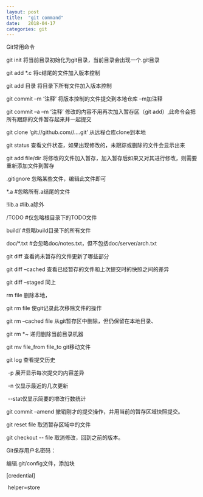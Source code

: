 ```yaml
---
layout: post
title:  "git command"
date:   2018-04-17
categories: git
---
```


Git常用命令

git init 将当前目录初始化为git目录，当前目录会出现一个.git目录

git add *.c                将c结尾的文件加入版本控制

git add 目录 将目录下所有文件加入版本控制

git commit –m ‘注释’ 将版本控制的文件提交到本地仓库 –m加注释

git commit –a –m ‘注释’ 修改的内容不用再次加入暂存区（git add）,此命令会把所有跟踪的文件暂存起来并一起提交

git clone ‘git://github.com//….git’ 从远程仓库clone到本地

git status 查看文件状态，如果出现修改的，未跟踪或删除的文件会显示出来

git add file/dir 将修改的文件加入暂存，加入暂存后如果又对其进行修改，则需要重新添加文件到暂存

.gitignore 忽略某些文件，编辑此文件即可

*.a                              #忽略所有.a结尾的文件

!lib.a        #lib.a除外

/TODO    #仅忽略根目录下的TODO文件

build/       #忽略build目录下的所有文件

doc/*.txt                  #会忽略doc/notes.txt，但不包括doc/server/arch.txt

 

git diff 查看尚未暂存的文件更新了哪些部分

git diff –cached 查看已经暂存的文件和上次提交时的快照之间的差异

git diff –staged 同上

rm file 删除本地，

git rm file 使git记录此次移除文件的操作

git rm –cached file 从git暂存区中删除，但仍保留在本地目录、

git rm \*~ 递归删除当前目录机器

git mv file_from file_to git移动文件

git log 查看提交历史

​                  -p 展开显示每次提交的内容差异

​                  -n 仅显示最近的几次更新

​                  --stat仅显示简要的增改行数统计

git commit –amend 撤销刚才的提交操作，并用当前的暂存区域快照提交。

git reset file 取消暂存区域中的文件

git checkout -- file 取消修改，回到之前的版本。 

 

Git保存用户名密码：

编辑.git/config文件，添加块

[credential]

​                  helper=store